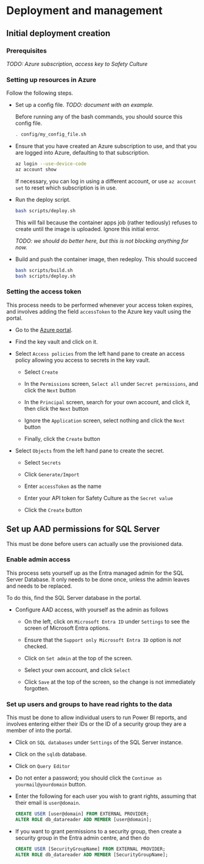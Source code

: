 # Deployment and management

## Initial deployment creation

### Prerequisites

*TODO: Azure subscription, access key to Safety Culture*

### Setting up resources in Azure

Follow the following steps.

- Set up a config file. *TODO: document with an example.*


    Before running any of the bash commands, you should source this config file.

    ~~~bash
    . config/my_config_file.sh
    ~~~

- Ensure that you have created an Azure subscription to use, and that you are logged into Azure, defaulting to that subscription.

    ~~~bash
    az login --use-device-code
    az account show
    ~~~

    If necessary, you can log in using a different account, or use `az account set` to reset which subscription is in use.

- Run the deploy script.

    ~~~bash
    bash scripts/deploy.sh
    ~~~

    This will fail because the container apps job (rather tediously) refuses to create until the image is uploaded. Ignore this initial error.

    *TODO: we should do better here, but this is not blocking anything for now.*

- Build and push the container image, then redeploy. This should succeed

    ~~~bash
    bash scripts/build.sh
    bash scripts/deploy.sh
    ~~~

### Setting the access token

This process needs to be performed whenever your access token expires, and involves adding the field `accessToken` to the Azure key vault using the portal.

- Go to the [Azure portal](portal.azure.com).

- Find the key vault and click on it.

- Select `Access policies` from the left hand pane to create an access policy allowing you access to secrets in the key vault.

    - Select `Create`

    - In the `Permissions` screen, `Select all` under `Secret permissions`, and click the `Next` button

    - In the `Principal` screen, search for your own account, and click it, then click the `Next` button

    - Ignore the `Application` screen, select nothing and click the `Next` button

    - Finally, click the `Create` button

- Select `Objects` from the left hand pane to create the secret.

    - Select `Secrets`

    - Click `Generate/Import`

    - Enter `accessToken` as the name

    - Enter your API token for Safety Culture as the `Secret value`

    - Click the `Create` button

## Set up AAD permissions for SQL Server

This must be done before users can actually use the provisioned data.

### Enable admin access

This process sets yourself up as the Entra managed admin for the SQL Server Database. It only needs to be done once, unless the admin leaves and needs to be replaced.

To do this, find the SQL Server database in the portal.

- Configure AAD access, with yourself as the admin as follows

    - On the left, click on `Microsoft Entra ID` under `Settings` to see the screen of Microsoft Entra options.

    - Ensure that the `Support only Microsoft Entra ID` option is *not* checked.

    - Click on `Set admin` at the top of the screen.

    - Select your own account, and click `Select`

    - Click `Save` at the top of the screen, so the change is not immediately forgotten.

### Set up users and groups to have read rights to the data

This must be done to allow individual users to run Power BI reports, and involves entering either their IDs or the ID of a security group they are a member of into the portal.

- Click on `SQL databases` under `Settings` of the SQL Server instance.

- Click on the `sqldb` database.

- Click on `Query Editor`

- Do not enter a password; you should click the `Continue as yourmail@yourdomain` button.

- Enter the following for each user you wish to grant rights, assuming that their email is `user@domain`.

    ```sql
    CREATE USER [user@domain] FROM EXTERNAL PROVIDER;
    ALTER ROLE db_datareader ADD MEMBER [user@domain];
    ```

- If you want to grant permissions to a security group, then create a security group in the Entra admin centre, and then do

    ```sql
    CREATE USER [SecurityGroupName] FROM EXTERNAL PROVIDER;
    ALTER ROLE db_datareader ADD MEMBER [SecurityGroupName];
    ```
